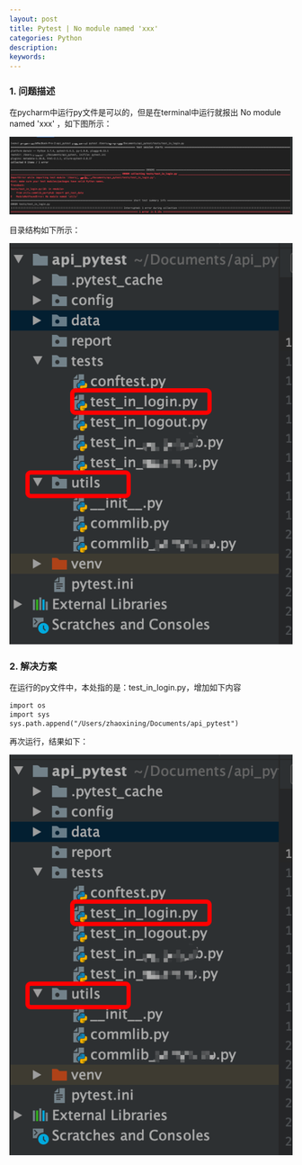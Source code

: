 ```yaml
---
layout: post
title: Pytest | No module named 'xxx'
categories: Python
description: 
keywords: 
---
```


### 1. 问题描述

在pycharm中运行py文件是可以的，但是在terminal中运行就报出 No module named 'xxx' ，如下图所示：

![](/images/2020-07-29-1.png)

目录结构如下所示：

![](/images/2020-07-29-2.png)


### 2. 解决方案

在运行的py文件中，本处指的是：test_in_login.py，增加如下内容

```
import os
import sys
sys.path.append("/Users/zhaoxining/Documents/api_pytest")
```

再次运行，结果如下：

![](/images/2020-07-29-2.png)